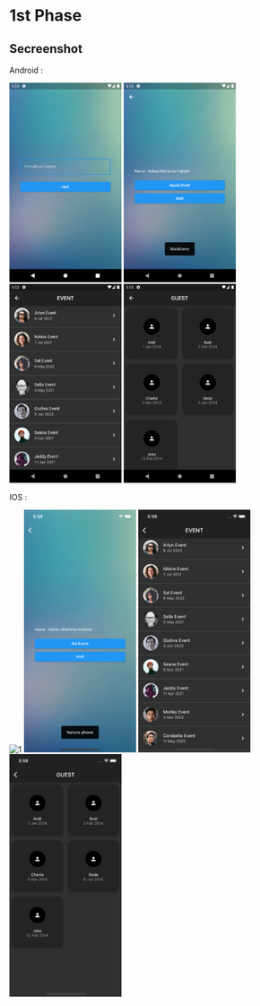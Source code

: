 # 1st Phase

## Secreenshot

Android :

<img alt="1" width="200" src="./screenshot/Android/Screenshot_1626519212.png" />
<img alt="1" width="200" src="./screenshot/Android/Screenshot_1626519233.png" />
<img alt="1" width="200" src="./screenshot/Android/Screenshot_1626519224.png" />
<img alt="1" width="200" src="./screenshot/Android/Screenshot_1626519230.png" />

IOS :

<img alt="1" width="200" src="./screenshot/IOS/Simulator Screen Shot - iPhone 
11 - 2021-07-17 at 17.57.17.png" />
<img alt="1" width="200" src="./screenshot/IOS/Simulator Screen Shot - iPhone 11 - 2021-07-17 at 17.58.10.png" />
<img alt="1" width="200" src="./screenshot/IOS/Simulator Screen Shot - iPhone 11 - 2021-07-17 at 17.58.01.png" />
<img alt="1" width="200" src="./screenshot/IOS/Simulator Screen Shot - iPhone 11 - 2021-07-17 at 17.58.07.png" />
